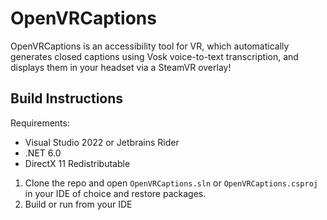 # OpenVRCaptions
OpenVRCaptions is an accessibility tool for VR, which automatically generates closed captions using Vosk voice-to-text transcription, and displays them in your headset via a SteamVR overlay!

## Build Instructions
Requirements:
- Visual Studio 2022 or Jetbrains Rider
- .NET 6.0
- DirectX 11 Redistributable
 1. Clone the repo and open `OpenVRCaptions.sln` or `OpenVRCaptions.csproj` in your IDE of choice and restore packages.
 2. Build or run from your IDE
